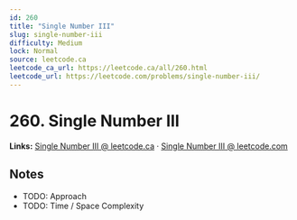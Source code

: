 ```yaml
--- 
id: 260
title: "Single Number III"
slug: single-number-iii
difficulty: Medium
lock: Normal
source: leetcode.ca
leetcode_ca_url: https://leetcode.ca/all/260.html
leetcode_url: https://leetcode.com/problems/single-number-iii/
---
```


# 260. Single Number III

**Links:** [Single Number III @ leetcode.ca](https://leetcode.ca/all/260.html) · [Single Number III @ leetcode.com](https://leetcode.com/problems/single-number-iii/)

## Notes
- TODO: Approach
- TODO: Time / Space Complexity

